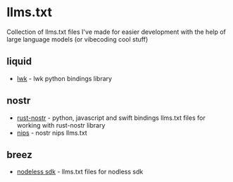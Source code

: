 # llms.txt

Collection of llms.txt files I've made for easier development with the help of large language models (or vibecoding cool stuff)

## liquid
- [lwk](https://liquidnetwork.wiki/llms/lwk-llms.txt) - lwk python bindings library

## nostr
- [rust-nostr](https://github.com/nostr-net/llms/tree/main/rust-nostr) - python, javascript and swift bindings llms.txt files for working with rust-nostr library
- [nips](https://github.com/nostr-net/llms/blob/main/nips-llms.txt) - nostr nips llms.txt

## breez
- [nodeless sdk](https://github.com/breez/breez-sdk-liquid-docs/tree/llm-context-files/examples/breez-nodeless-llms) - llms.txt files for nodless sdk
